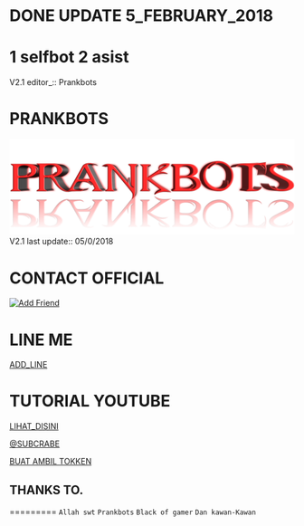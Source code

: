 # DONE UPDATE 5_FEBRUARY_2018

# 1 selfbot 2 asist
V2.1 editor_::
Prankbots
# PRANKBOTS
![Prankbots](prankbots.png)
V2.1 last update::
05/0/2018
# CONTACT OFFICIAL

<a href="https://line.me/R/ti/p/%40gnh2780p"><img height="36" border="0" alt="Add Friend" src="https://scdn.line-apps.com/n/line_add_friends/btn/en.png"></a>

# LINE ME

[ADD_LINE](http://line.me/ti/p/~adiputra.95)

# TUTORIAL YOUTUBE
[LIHAT_DISINI](https://youtu.be/j9VqQBZCcec)

[@SUBCRABE](https://www.youtube.com/channel/UCycBrqSWEHdk-slnhUmGWiQ)

[BUAT AMBIL TOKKEN](http://101.255.95.249:6969)

## THANKS TO.
=========
`Allah swt`
`Prankbots`
`Black of gamer`
`Dan kawan-Kawan`
